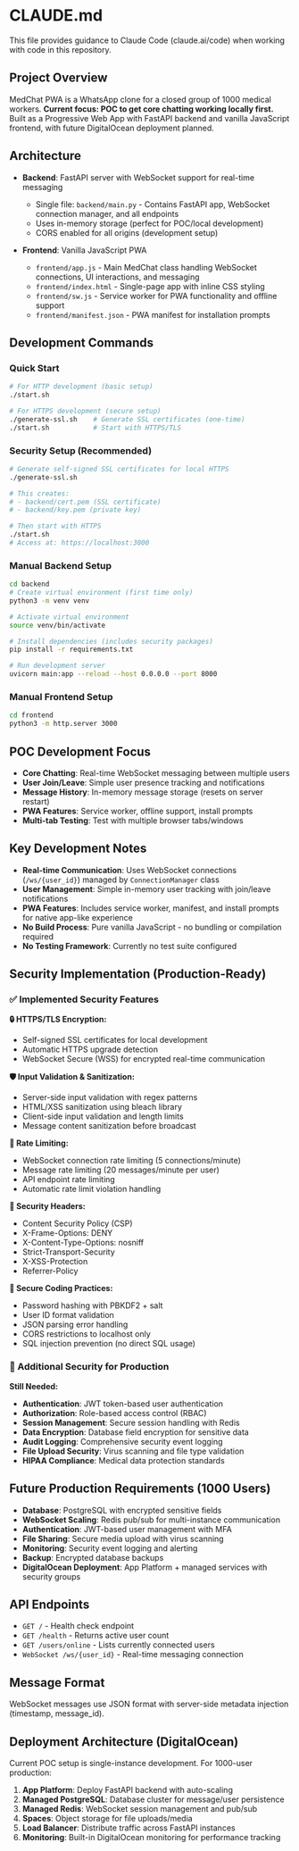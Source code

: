 # CLAUDE.md

This file provides guidance to Claude Code (claude.ai/code) when working with code in this repository.

## Project Overview

MedChat PWA is a WhatsApp clone for a closed group of 1000 medical workers. **Current focus: POC to get core chatting working locally first.** Built as a Progressive Web App with FastAPI backend and vanilla JavaScript frontend, with future DigitalOcean deployment planned.

## Architecture

- **Backend**: FastAPI server with WebSocket support for real-time messaging
  - Single file: `backend/main.py` - Contains FastAPI app, WebSocket connection manager, and all endpoints
  - Uses in-memory storage (perfect for POC/local development)
  - CORS enabled for all origins (development setup)

- **Frontend**: Vanilla JavaScript PWA
  - `frontend/app.js` - Main MedChat class handling WebSocket connections, UI interactions, and messaging
  - `frontend/index.html` - Single-page app with inline CSS styling
  - `frontend/sw.js` - Service worker for PWA functionality and offline support
  - `frontend/manifest.json` - PWA manifest for installation prompts

## Development Commands

### Quick Start
```bash
# For HTTP development (basic setup)
./start.sh

# For HTTPS development (secure setup)
./generate-ssl.sh    # Generate SSL certificates (one-time)
./start.sh           # Start with HTTPS/TLS
```

### Security Setup (Recommended)
```bash
# Generate self-signed SSL certificates for local HTTPS
./generate-ssl.sh

# This creates:
# - backend/cert.pem (SSL certificate)
# - backend/key.pem (private key)

# Then start with HTTPS
./start.sh
# Access at: https://localhost:3000
```

### Manual Backend Setup
```bash
cd backend
# Create virtual environment (first time only)
python3 -m venv venv

# Activate virtual environment
source venv/bin/activate

# Install dependencies (includes security packages)
pip install -r requirements.txt

# Run development server
uvicorn main:app --reload --host 0.0.0.0 --port 8000
```

### Manual Frontend Setup
```bash
cd frontend
python3 -m http.server 3000
```

## POC Development Focus

- **Core Chatting**: Real-time WebSocket messaging between multiple users
- **User Join/Leave**: Simple user presence tracking and notifications
- **Message History**: In-memory message storage (resets on server restart)
- **PWA Features**: Service worker, offline support, install prompts
- **Multi-tab Testing**: Test with multiple browser tabs/windows

## Key Development Notes

- **Real-time Communication**: Uses WebSocket connections (`/ws/{user_id}`) managed by `ConnectionManager` class
- **User Management**: Simple in-memory user tracking with join/leave notifications
- **PWA Features**: Includes service worker, manifest, and install prompts for native app-like experience
- **No Build Process**: Pure vanilla JavaScript - no bundling or compilation required
- **No Testing Framework**: Currently no test suite configured

## Security Implementation (Production-Ready)

### ✅ Implemented Security Features

**🔒 HTTPS/TLS Encryption:**
- Self-signed SSL certificates for local development
- Automatic HTTPS upgrade detection
- WebSocket Secure (WSS) for encrypted real-time communication

**🛡️ Input Validation & Sanitization:**
- Server-side input validation with regex patterns
- HTML/XSS sanitization using bleach library
- Client-side input validation and length limits
- Message content sanitization before broadcast

**🚨 Rate Limiting:**
- WebSocket connection rate limiting (5 connections/minute)
- Message rate limiting (20 messages/minute per user)
- API endpoint rate limiting
- Automatic rate limit violation handling

**🔐 Security Headers:**
- Content Security Policy (CSP)
- X-Frame-Options: DENY
- X-Content-Type-Options: nosniff
- Strict-Transport-Security
- X-XSS-Protection
- Referrer-Policy

**📝 Secure Coding Practices:**
- Password hashing with PBKDF2 + salt
- User ID format validation
- JSON parsing error handling
- CORS restrictions to localhost only
- SQL injection prevention (no direct SQL usage)

### 🔄 Additional Security for Production

**Still Needed:**
- **Authentication**: JWT token-based user authentication
- **Authorization**: Role-based access control (RBAC)
- **Session Management**: Secure session handling with Redis
- **Data Encryption**: Database field encryption for sensitive data
- **Audit Logging**: Comprehensive security event logging
- **File Upload Security**: Virus scanning and file type validation
- **HIPAA Compliance**: Medical data protection standards

## Future Production Requirements (1000 Users)

- **Database**: PostgreSQL with encrypted sensitive fields
- **WebSocket Scaling**: Redis pub/sub for multi-instance communication
- **Authentication**: JWT-based user management with MFA
- **File Sharing**: Secure media upload with virus scanning
- **Monitoring**: Security event logging and alerting
- **Backup**: Encrypted database backups
- **DigitalOcean Deployment**: App Platform + managed services with security groups

## API Endpoints

- `GET /` - Health check endpoint
- `GET /health` - Returns active user count
- `GET /users/online` - Lists currently connected users
- `WebSocket /ws/{user_id}` - Real-time messaging connection

## Message Format

WebSocket messages use JSON format with server-side metadata injection (timestamp, message_id).

## Deployment Architecture (DigitalOcean)

Current POC setup is single-instance development. For 1000-user production:

1. **App Platform**: Deploy FastAPI backend with auto-scaling
2. **Managed PostgreSQL**: Database cluster for message/user persistence
3. **Managed Redis**: WebSocket session management and pub/sub
4. **Spaces**: Object storage for file uploads/media
5. **Load Balancer**: Distribute traffic across FastAPI instances
6. **Monitoring**: Built-in DigitalOcean monitoring for performance tracking